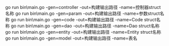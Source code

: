 go run bin\main.go -gen=controller -out=构建输出路径 -name=控制器struct名称
go run bin\main.go -gen=param -out=构建输出路径 -name=参数struct名称
go run bin\main.go -gen=code -out=构建输出路径 -name=Code struct名称
go run bin\main.go -gen=dao -out=构建输出路径 -name=Dao struct名称
go run bin\main.go -gen=entity -out=构建输出路径 -name=Entity struct名称
go run bin\main.go -gen=model -out=构建输出路径 -name=表名

